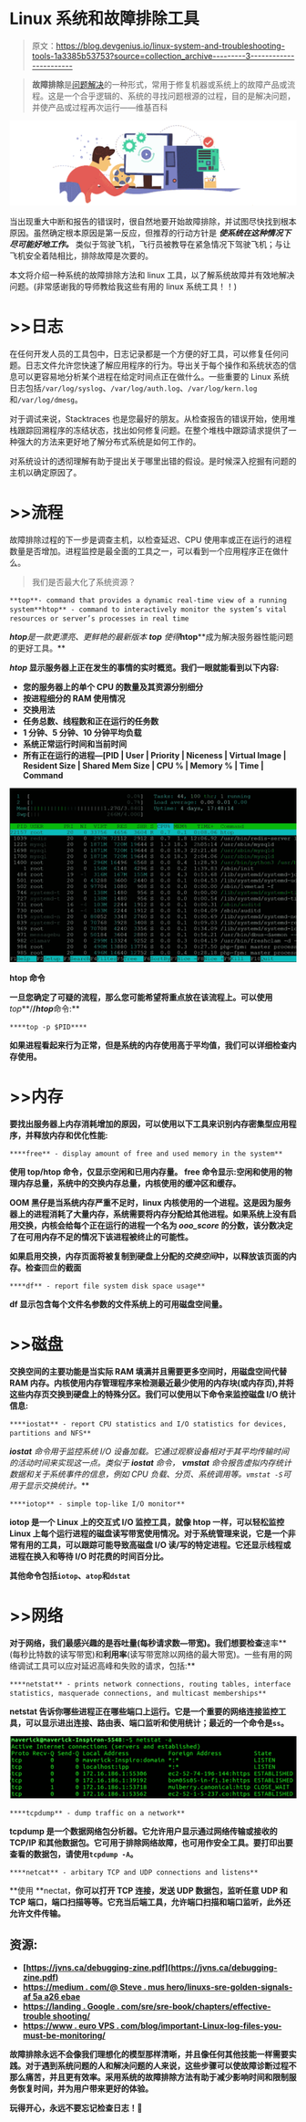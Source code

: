 # Linux 系统和故障排除工具

> 原文：<https://blog.devgenius.io/linux-system-and-troubleshooting-tools-1a3385b53753?source=collection_archive---------3----------------------->

> **故障排除**是[问题解决](https://en.wikipedia.org/wiki/Problem_solving)的一种形式，常用于修复机器或系统上的故障产品或流程。这是一个合乎逻辑的、系统的寻找问题根源的过程，目的是解决问题，并使产品或过程再次运行——维基百科

![](img/829f6e8877c289e125c145937a0a6b20.png)

当出现重大中断和报告的错误时，很自然地要开始故障排除，并试图尽快找到根本原因。虽然确定根本原因是第一反应，但推荐的行动方针是 ***使系统在这种情况下尽可能好地工作。*** 类似于驾驶飞机，飞行员被教导在紧急情况下驾驶飞机；与让飞机安全着陆相比，排除故障是次要的。

本文将介绍一种系统的故障排除方法和 linux 工具，以了解系统故障并有效地解决问题。(非常感谢我的导师教给我这些有用的 linux 系统工具！！)

# >>日志

在任何开发人员的工具包中，日志记录都是一个方便的好工具，可以修复任何问题。日志文件允许您快速了解应用程序的行为。导出关于每个操作和系统状态的信息可以更容易地分析某个进程在给定时间点正在做什么。一些重要的 Linux 系统日志包括`/var/log/syslog`、`/var/log/auth.log`、`/var/log/kern.log`和`/var/log/dmesg`。

对于调试来说，Stacktraces 也是您最好的朋友。从检查报告的错误开始，使用堆栈跟踪回溯程序的冻结状态，找出如何修复问题。在整个堆栈中跟踪请求提供了一种强大的方法来更好地了解分布式系统是如何工作的。

对系统设计的透彻理解有助于提出关于哪里出错的假设。是时候深入挖掘有问题的主机以确定原因了。

# >>流程

故障排除过程的下一步是调查主机，以检查延迟、CPU 使用率或正在运行的进程数量是否增加。进程监控是最全面的工具之一，可以看到一个应用程序正在做什么。

> 我们是否最大化了系统资源？

```
**top**- command that provides a dynamic real-time view of a running system**htop** - command to interactively monitor the system’s vital resources or server’s processes in real time
```

***htop****是一款更漂亮、更鲜艳的最新版本 ***top*** 使得***htop****成为解决服务器性能问题的更好工具。**

*****htop*** 显示服务器上正在发生的事情的实时概览。我们一眼就能看到以下内容:**

*   **您的服务器上的单个 CPU 的数量及其资源分别细分**
*   **按进程细分的 RAM 使用情况**
*   **交换用法**
*   **任务总数、线程数和正在运行的任务数**
*   **1 分钟、5 分钟、10 分钟平均负载**
*   **系统正常运行时间和当前时间**
*   **所有正在运行的进程—[PID | User | Priority | Niceness | Virtual Image | Resident Size | Shared Mem Size | CPU % | Memory % | Time | Command**

**![](img/0ea22ce26212ec846991a21cdceac7df.png)**

**htop 命令**

**一旦您确定了可疑的流程，那么您可能希望将重点放在该流程上。可以使用***top***/**/*htop***命令:**

```
****top -p $PID****
```

**如果进程看起来行为正常，但是系统的内存使用高于平均值，我们可以详细检查内存使用。**

# **>>内存**

**要找出服务器上内存消耗增加的原因，可以使用以下工具来识别内存密集型应用程序，并释放内存和优化性能:**

```
****free** - display amount of free and used memory in the system**
```

**使用 **top/htop** 命令，仅显示空闲和已用内存量。 **free** 命令显示:空闲和使用的物理内存总量，系统中的交换内存总量，内核使用的缓冲区和缓存。**

**OOM 黑仔是当系统内存严重不足时，linux 内核使用的一个进程。这是因为服务器上的进程消耗了大量内存，系统需要将内存分配给其他进程。如果系统上没有启用交换，内核会给每个正在运行的进程一个名为 ***ooo_score*** 的分数，该分数决定了在可用内存不足的情况下该进程被终止的可能性。**

**如果启用交换，内存页面将被复制到硬盘上分配的*交换空间*中，以释放该页面的内存。检查**圆盘**的截面**

```
****df** - report file system disk space usage**
```

****df** 显示包含每个文件名参数的文件系统上的可用磁盘空间量。**

# **>>磁盘**

**交换空间的主要功能是当实际 RAM 填满并且需要更多空间时，用磁盘空间代替 RAM 内存。内核使用内存管理程序来检测最近最少使用的内存块(或内存页),并将这些内存页交换到硬盘上的特殊分区。我们可以使用以下命令来监控磁盘 I/O 统计信息:**

```
****iostat** - report CPU statistics and I/O statistics for devices, partitions and NFS**
```

****iostat** 命令用于监控系统 I/O 设备加载。它通过观察设备相对于其平均传输时间的活动时间来实现这一点。类似于 **iostat** 命令， **vmstat** 命令报告虚拟内存统计数据和关于系统事件的信息，例如 CPU 负载、分页、系统调用等。`vmstat -S`可用于显示*交换统计。***

```
****iotop** - simple top-like I/O monitor**
```

****iotop** 是一个 Linux 上的交互式 I/O 监控工具，就像 **htop** 一样，可以轻松监控 Linux 上每个运行进程的磁盘读写带宽使用情况。对于系统管理来说，它是一个非常有用的工具，可以跟踪可能导致高磁盘 I/O 读/写的特定进程。它还显示线程或进程在换入和等待 I/O 时花费的时间百分比。**

**其他命令包括`iotop`、`atop`和`dstat`**

# **>>网络**

**对于网络，我们最感兴趣的是吞吐量(每秒请求数—带宽)。我们想要检查**速率**(每秒比特数的读写带宽)和**利用率**(读写带宽除以网络的最大带宽)。一些有用的网络调试工具可以应对延迟高峰和失败的请求，包括:**

```
****netstat** - prints network connections, routing tables, interface statistics, masquerade connections, and multicast memberships**
```

**netstat 告诉你哪些进程正在哪些端口上运行。它是一个重要的网络连接监控工具，可以显示进出连接、路由表、端口监听和使用统计；最近的一个命令是`ss`。**

**![](img/7da5dff042c96b9b65b91e381d87bf34.png)**

```
****tcpdump** - dump traffic on a network**
```

**tcpdump 是一个数据网络包分析器。它允许用户显示通过网络传输或接收的 TCP/IP 和其他数据包。它可用于排除网络故障，也可用作安全工具。要打印出要查看的数据包，请使用`tcpdump -A`。**

```
****netcat** - arbitary TCP and UDP connections and listens** 
```

**使用 **nectat，**你可以打开 TCP 连接，发送 UDP 数据包，监听任意 UDP 和 TCP 端口，端口扫描等等。它充当后端工具，允许端口扫描和端口监听，此外还允许文件传输。**

## **资源:**

*   **[https://jvns.ca/debugging-zine.pdf](https://jvns.ca/debugging-zine.pdf)**
*   **[https://medium . com/@ Steve . mus hero/linuxs-sre-golden-signals-af 5a a26 ebae](https://medium.com/@steve.mushero/linuxs-sre-golden-signals-af5aaa26ebae)**
*   **[https://landing . Google . com/sre/sre-book/chapters/effective-trouble shooting/](https://landing.google.com/sre/sre-book/chapters/effective-troubleshooting/)**
*   **[https://www . euro VPS . com/blog/important-Linux-log-files-you-must-be-monitoring/](https://www.eurovps.com/blog/important-linux-log-files-you-must-be-monitoring/)**

**故障排除永远不会像我们理想化的模型那样清晰，并且像任何其他技能一样需要实践。对于遇到系统问题的人和解决问题的人来说，这些步骤可以使故障诊断过程不那么痛苦，并且更有效率。采用系统的故障排除方法有助于减少影响时间和限制服务恢复时间，并为用户带来更好的体验。**

**玩得开心，永远不要忘记检查日志！📝**
